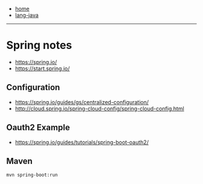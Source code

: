 - [home](/index.md)
- [lang-java](/lang-java.md)
---
# Spring notes
- https://spring.io/
- https://start.spring.io/

## Configuration
- https://spring.io/guides/gs/centralized-configuration/
- http://cloud.spring.io/spring-cloud-config/spring-cloud-config.html

## Oauth2 Example
- https://spring.io/guides/tutorials/spring-boot-oauth2/

## Maven
```
mvn spring-boot:run
```
